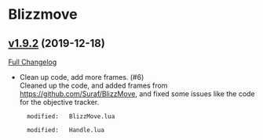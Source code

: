 # Blizzmove

## [v1.9.2](https://github.com/zanony/BlizzMove/tree/v1.9.2) (2019-12-18)
[Full Changelog](https://github.com/zanony/BlizzMove/compare/v1.9.1...v1.9.2)

- Clean up code, add more frames. (#6)  
    Cleaned up the code, and added frames from https://github.com/Suraf/BlizzMove, and fixed some issues like the code for the objective tracker.  
    	modified:   BlizzMove.lua  
    	modified:   Handle.lua  
